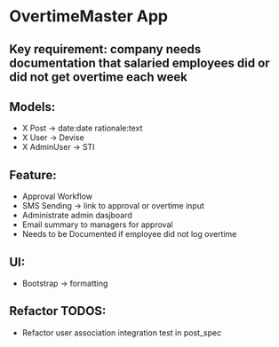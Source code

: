 # OvertimeMaster App

 ## Key requirement: company needs documentation that salaried employees did or did not get overtime each week


## Models:
- X Post -> date:date rationale:text
- X User -> Devise
- X AdminUser -> STI

## Feature: 
- Approval Workflow
- SMS Sending -> link to approval or overtime input
- Administrate admin dasjboard
- Email summary to managers for approval
- Needs to be Documented if employee did not log overtime


## UI:
- Bootstrap -> formatting


## Refactor TODOS:
- Refactor user association integration test in post_spec